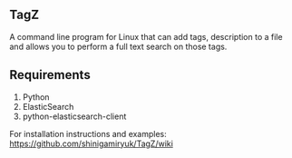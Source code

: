 TagZ
-------------

A command line program for Linux that can add tags, description to a file and 
allows you to perform a full text search on those tags.


Requirements
--------------

  1. Python
  2. ElasticSearch
  3. python-elasticsearch-client

For installation instructions and examples: https://github.com/shinigamiryuk/TagZ/wiki
